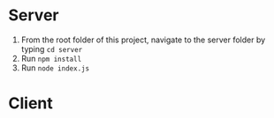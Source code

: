Server
=====
1. From the root folder of this project, navigate to the server folder by typing `cd server`
2. Run `npm install`
3. Run `node index.js`

Client 
=====